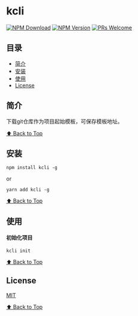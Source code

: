 # kcli

[![NPM Download](https://badgen.net/npm/dm/k-cli)](https://www.npmjs.com/package/k-cli)
[![NPM Version](https://badge.fury.io/js/k-cli.svg)](https://www.npmjs.com/package/k-cli)
[![PRs Welcome](https://img.shields.io/badge/PRs-welcome-brightgreen.svg)](https://github.com/Sweet-KK/k-cli/pulls)


## 目录

- [简介](#简介)
- [安装](#安装)
- [使用](#使用)
- [License](#license)

## 简介

下载git仓库作为项目起始模板，可保存模板地址。


[⬆ Back to Top](#目录)

## 安装

```
npm install kcli -g
```
or
```
yarn add kcli -g
```

[⬆ Back to Top](#目录)

## 使用

#### 初始化项目
```
kcli init
```

[⬆ Back to Top](#目录)


## License

[MIT](./LICENSE)

[⬆ Back to Top](#目录)
